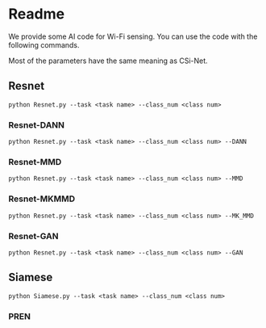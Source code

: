 # Readme

We provide some AI code for Wi-Fi sensing. You can use the code with the following commands.

Most of the parameters have the same meaning as CSi-Net.



## Resnet

```shell
python Resnet.py --task <task name> --class_num <class num>
```

### Resnet-DANN

```shell
python Resnet.py --task <task name> --class_num <class num> --DANN
```



### Resnet-MMD

```shell
python Resnet.py --task <task name> --class_num <class num> --MMD
```



### Resnet-MKMMD

```shell
python Resnet.py --task <task name> --class_num <class num> --MK_MMD
```



### Resnet-GAN

```shell
python Resnet.py --task <task name> --class_num <class num> --GAN
```



## Siamese

```shell
python Siamese.py --task <task name> --class_num <class num>
```



### PREN





